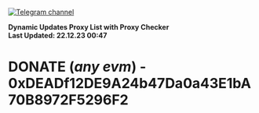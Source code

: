 [![Telegram channel](https://img.shields.io/endpoint?url=https://runkit.io/damiankrawczyk/telegram-badge/branches/master?url=https://t.me/n4z4v0d)](https://t.me/n4z4v0d) 

**Dynamic Updates Proxy List with Proxy Checker**  
**Last Updated: 22.12.23 00:47**

# DONATE (_any evm_) - 0xDEADf12DE9A24b47Da0a43E1bA70B8972F5296F2
